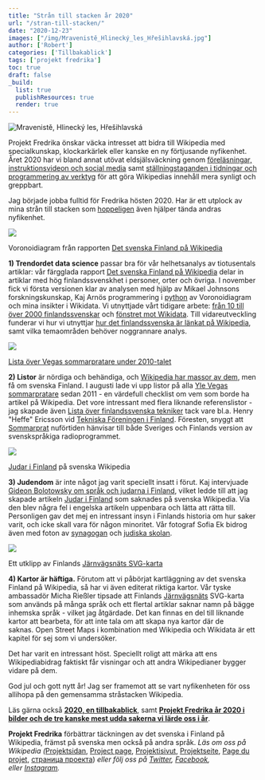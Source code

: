 ```yaml
---
title: "Strån till stacken år 2020"
url: "/stran-till-stacken/"
date: "2020-12-23"
images: ["/img/Mravenistě_Hlinecký_les_Hřešihlavská.jpg"]
author: ['Robert']
categories: ['Tillbakablick']
tags: ['projekt fredrika']
toc: true
draft: false
_build:
  list: true
  publishResources: true
  render: true
---
```


![Mravenistě, Hlinecký les, Hřešihlavská](/img/Mravenistě_Hlinecký_les_Hřešihlavská.jpg)


Projekt Fredrika önskar väcka intresset att bidra till Wikipedia med specialkunskap, klockarkärlek eller kanske en ny förtjusande nyfikenhet. Året 2020 har vi bland annat utövat eldsjälsväckning genom [föreläsningar, instruktionsvideon och social media](https://projektfredrika.fi/projekt-fredrika-ar-2020-bilder-och-udda-fakta/) samt [ställningstaganden i tidningar och programmering av verktyg](https://projektfredrika.fi/2020-tillbakablick/) för att göra Wikipedias innehåll mera synligt och greppbart. 

Jag började jobba fulltid för Fredrika hösten 2020. Har är ett utplock av mina strån till stacken som [hoppeligen](https://sv.wikipedia.org/wiki/Finlandism) även hjälper tända andras nyfikenhet.

![](/img/2020/12/voronoi-1-1024x904.png)

Voronoidiagram från rapporten [Det svenska Finland på Wikipedia](https://projektfredrika.fi/det-svenska-finland-pa-wikipedia/)

**1) Trendordet data science** passar bra för vår helhetsanalys av tiotusentals artiklar: vår färgglada rapport [Det svenska Finland på Wikipedia](https://projektfredrika.fi/det-svenska-finland-pa-wikipedia/) delar in artiklar med hög finlandssvenskhet i personer, orter och övriga. I november fick vi första versionen klar av analysen med hjälp av Mikael Johnsons forskningskunskap, Kaj Arnös programmering i [python](https://sv.wikipedia.org/wiki/Python_(programspr%C3%A5k)) av Voronoidiagram och mina insikter i Wikidata. Vi utnyttjade vårt tidigare arbete: [från 10 till över 2000 finlandssvenskar](https://projektfredrika.fi/wikidata/) och [fönstret mot Wikidata](https://projektfredrika.fi/fonstret-mot-wikidata/). Till vidareutveckling funderar vi hur vi utnyttjar [hur det finlandssvenska är länkat på Wikipedia](https://projektfredrika.fi/hur-ar-det-finlandssvenska-lankat/), samt vilka temaområden behöver noggrannare analys.

![](/img/2020/12/Screenshot-2020-12-23-at-12.33.00-1024x582.png)

[Lista över Vegas sommarpratare under 2010-talet](https://sv.wikipedia.org/wiki/Lista_%C3%B6ver_sommarpratare_under_2010-talet)

**2) Listor** är nördiga och behändiga, och [Wikipedia har massor av dem](https://sv.wikipedia.org/wiki/Kategori:Listor), men få om svenska Finland. I augusti lade vi upp listor på alla [Yle Vegas sommarpratare](https://sv.wikipedia.org/wiki/Vegas_sommarpratare) sedan 2011 - en värdefull checklist om vem som borde ha artikel på Wikipedia. Det vore intressant med flera liknande referenslistor - jag skapade även [Lista över finlandssvenska tekniker](https://sv.wikipedia.org/wiki/Lista_%C3%B6ver_finlandssvenska_tekniker) tack vare bl.a. Henry "Heffe" Ericsson vid [Tekniska Föreningen i Finland](https://sv.wikipedia.org/wiki/Tekniska_F%C3%B6reningen_i_Finland). Föresten, snyggt att [Sommarprat](https://sv.wikipedia.org/wiki/Sommarprat) nuförtiden hänvisar till både Sveriges och Finlands version av svenskspråkiga radioprogrammet.

![](/img/2020/12/Judar_i_Finland-1024x600.png)

[Judar i Finland](https://sv.wikipedia.org/wiki/Judar_i_Finland) på svenska Wikipedia

**3) Judendom** är inte något jag varit speciellt insatt i förut. Kaj intervjuade [Gideon Bolotowsky om språk och judarna i Finland](https://projektfredrika.fi/de-linguis-iudaeorum-finlandiae/), vilket ledde till att jag skapade artikeln [Judar i Finland](https://sv.wikipedia.org/wiki/Judar_i_Finland) som saknades på svenska Wikipedia. Via den blev några fel i engelska artikeln uppenbara och lätta att rätta till. Personligen gav det mej en intressant insyn i Finlands historia om hur saker varit, och icke skall vara för någon minoritet. Vår fotograf Sofia Ek bidrog även med foton av [synagogan](https://sv.wikipedia.org/wiki/Helsingfors_synagoga) och [judiska skolan](https://sv.wikipedia.org/wiki/Judiska_skolan_i_Helsingfors).

![](/img/2020/12/1024px-Finnish_railroad_network-en.svg-cropped.png)

Ett utklipp av Finlands [Järnvägsnäts SVG-karta](https://projektfredrika.fi/jarnvagsnat/)

**4) Kartor är häftiga.** Förutom att vi påbörjat kartläggning av det svenska Finland på Wikipedia, så har vi även editerat riktiga kartor. Vår tyske ambassadör Micha Rießler tipsade att Finlands [Järnvägsnäts](https://projektfredrika.fi/jarnvagsnat/) SVG-karta som används på många språk och ett flertal artiklar saknar namn på bägge inhemska språk - vilket jag åtgärdade. Det kan finnas en del till liknande kartor att bearbeta, för att inte tala om att skapa nya kartor där de saknas. Open Street Maps i kombination med Wikipedia och Wikidata är ett kapitel för sej som vi undersöker.

Det har varit en intressant höst. Speciellt roligt att märka att ens Wikipediabidrag faktiskt får visningar och att andra Wikipedianer bygger vidare på dem. 

God jul och gott nytt år! Jag ser framemot att se vart nyfikenheten för oss allihopa på den gemensamma stråstacken Wikipedia.

Läs gärna också **[2020, en tillbakablick](https://projektfredrika.fi/2020-tillbakablick/?preview_id=1645&preview_nonce=d3b5c2f19f&preview=true&_thumbnail_id=1643)**, samt **[Projekt Fredrika år 2020 i bilder och de tre kanske mest udda sakerna vi lärde oss i år](https://projektfredrika.fi/projekt-fredrika-ar-2020-bilder-och-udda-fakta/)**.

**Projekt Fredrika** förbättrar täckningen av det svenska i Finland på Wikipedia, främst på svenska men också på andra språk. _Läs om oss på Wikipedia (_[Projektsidan](https://sv.wikipedia.org/wiki/Wikipedia:Projekt_Fredrika), [Project page](https://en.wikipedia.org/wiki/Wikipedia:Projekt_Fredrika), [Projektisivut](https://fi.wikipedia.org/wiki/Wikipedia:Projekt_Fredrika), [Projektseite](https://de.wikipedia.org/wiki/Wikipedia:Projekt_Fredrika), [Page du projet](https://fr.wikipedia.org/wiki/Wikipedia:Projekt_Fredrika), [страница проекта](https://ru.wikipedia.org/wiki/Wikipedia:Projekt_Fredrika)) _eller följ oss på [Twitter](https://twitter.com/projektfredrika), [Facebook](https://www.facebook.com/projektfredrika/), eller [Instagram](http://instagram.com/projektfredrika)._